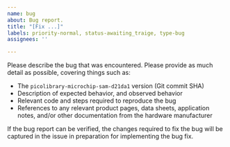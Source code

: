```yaml
---
name: bug
about: Bug report.
title: "[Fix ...]"
labels: priority-normal, status-awaiting_traige, type-bug
assignees: ''

---
```


Please describe the bug that was encountered.
Please provide as much detail as possible, covering things such as:
- The `picolibrary-microchip-sam-d21da1` version (Git commit SHA)
- Description of expected behavior, and observed behavior
- Relevant code and steps required to reproduce the bug
- References to any relevant product pages, data sheets, application notes, and/or other
  documentation from the hardware manufacturer

If the bug report can be verified, the changes required to fix the bug will be captured in
the issue in preparation for implementing the bug fix.
